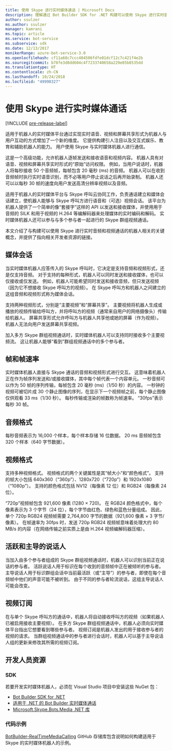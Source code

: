 ```yaml
---
title: 使用 Skype 进行实时媒体通话 | Microsoft Docs
description: 理解通过 Bot Builder SDK for .NET 构建可以使用 Skype 进行实时音频和视频通话的机器人的关键概念。
author: ssulzer
ms.author: ssulzer
manager: kamrani
ms.topic: article
ms.service: bot-service
ms.subservice: sdk
ms.date: 12/13/2017
monikerRange: azure-bot-service-3.0
ms.openlocfilehash: cf11a68c7ccc404506fdfe01dcf12c7c421f4e2b
ms.sourcegitcommit: b78fe3d8dd604c4f7233740658a229e85b8535dd
ms.translationtype: HT
ms.contentlocale: zh-CN
ms.lasthandoff: 10/24/2018
ms.locfileid: "49998327"
---
```

# <a name="real-time-media-calling-with-skype"></a>使用 Skype 进行实时媒体通话

[!INCLUDE [pre-release-label](../includes/pre-release-label-v3.md)]

适用于机器人的实时媒体平台通过实现实时语音、视频和屏幕共享形式为机器人与用户互动的方式增加了一个新的维度。 它提供构建引人注目以及交互式娱乐、教育和辅助机器人的能力。 用户使用 Skype 与实时媒体机器人进行通信。

这是一个高级功能，允许机器人逐帧发送和接收语音和视频内容。 机器人具有对语音、视频和屏幕共享实时形式的“原始”访问权限。 例如，当用户说话时，机器人将每秒接收 50 个音频帧，每帧包含 20 毫秒 (ms) 的音频。 机器人可以在收到音频帧时执行实时语音识别，而不必等用户停止说话之后再开始录制。 机器人还可以以每秒 30 帧的速度向用户发送高清分辨率视频以及音频。

适用于机器人的实时媒体平台与 Skype 呼叫云协同工作，负责通话建立和媒体会话建立，使机器人能够与 Skype 呼叫方进行语音和（可选）视频会话。 该平台为机器人提供了一个简单的像“套接字”这样的 API 以发送和接收媒体，并使用用于音频的 SILK 和用于视频的 H.264 等编解码器来处理媒体的实时编码和解码。 实时媒体机器人还可以参与与多个参与者一起进行的 Skype 群组视频通话。

本文介绍了与构建可以使用 Skype 进行实时音频和视频通话的机器人相关的关键概念，并提供了指向相关开发者资源的链接。

## <a name="media-session"></a>媒体会话
当实时媒体机器人应答传入的 Skype 呼叫时，它决定是支持音频和视频形式，还是仅支持音频。 对于支持的每种形式，机器人可以同时发送和接收媒体，也可以仅接收或仅发送。 例如，机器人可能希望同时发送和接收音频，但只发送视频（因为它不想接收 Skype 呼叫方的视频）。 在 Skype 呼叫方和机器人之间建立的这组音频和视频形式称为媒体会话。

支持两种视频形式，分别是“主要视频”和“屏幕共享”。 主要视频将机器人生成或播放的视频传输给呼叫方，并将呼叫方的视频（通常来自用户的网络摄像头）传输给机器人。 屏幕共享形式允许呼叫方与机器人共享他或她的屏幕（作为视频）。 机器人无法向用户发送屏幕共享视频。

加入多方 Skype 群组视频通话时，实时媒体机器人可以支持同时接收多个主要视频流。 这让机器人能够“看到”群组视频通话中的多个参与者。

## <a name="frames-and-frame-rate"></a>帧和帧速率
实时媒体机器人直接与 Skype 通话的音频和视频形式进行交互。 这意味着机器人正在作为帧序列发送和/或接收媒体，其中每个帧代表一个内容单元。 一秒音频可以作为 50 帧的序列传输，每帧包含 20 毫秒 (ms)（1/50 秒）的内容。 一秒钟的视频可被切片成 30 个静止图像的序列，在显示下一个视频帧之前，每个静止图像仅供观看 33 ms（1/30 秒）。 每秒传输或渲染的帧数称为帧速率。 “30fps”表示每秒 30 帧。

## <a name="audio-format"></a>音频格式
每秒音频表示为 16,000 个样本，每个样本存储 16 位数据。 20 ms 音频帧包含 320 个样本（640 字节数据）。

## <a name="video-format"></a>视频格式
支持多种视频格式。 视频格式的两个关键属性是其“帧大小”和“颜色格式”。 支持的帧大小包括 640x360（“360p”）、1280x720（“720p”）和 1920x1080（“1080p”）。 支持的颜色格式包括 NV12（每像素 12 位）和 RGB24（每像素 24 位）。

“720p”视频帧包含 921,600 像素 (1280 × 720)。 在 RGB24 颜色格式中，每个像素表示为 3 个字节（24 位），每个字节由红色、绿色和蓝色分量组成。 因此，单个 720p RGB24 视频帧需要 2,764,800 字节的数据（921,600 像素 × 3 字节/像素）。 在帧速率为 30fps 时，发送 720p RGB24 视频帧意味着处理大约 80 MB/s 的内容（在网络传输之前实质上是由 H.264 视频编解码器压缩）。

## <a name="active-and-dominant-speakers"></a>活跃和主导的说话人
当加入由多个参与者组成的 Skype 群组视频通话时，机器人可以识别当前正在说话的参与者。 活跃说话人用于标识在每个收到的音频帧中正在被倾听的参与者。 主导说话人用于标识群组会话中当前最活跃（或“主导”）的参与者，即使在每个音频帧中他们的声音可能不被听到。 由于不同的参与者轮流说话，这组主导说话人可能会改变。

## <a name="video-subscription"></a>视频订阅
在与单个 Skype 呼叫方的通话中，机器人将自动接收呼叫方的视频（如果机器人已被启用接收主要视频）。 在多方 Skype 群组视频通话中，机器人必须向实时媒体平台指出它想要看到哪些参与者。 视频订阅是机器人发出的用于接收参与者的视频的请求。 当群组视频通话中的参与者进行会话时，机器人可以基于主导说话人组的更新来修改其所需的视频订阅。

## <a name="developer-resources"></a>开发人员资源 

### <a name="sdks"></a>SDK

若要开发实时媒体机器人，必须在 Visual Studio 项目中安装这些 NuGet 包：

- [Bot Builder SDK for .NET](bot-builder-dotnet-overview.md)
- [适用于 .NET 的 Bot Builder 实时媒体通话](https://www.nuget.org/packages?q=Bot.Builder.RealTimeMediaCalling)
- [Microsoft.Skype.Bots.Media .NET 库](https://www.nuget.org/packages?q=Microsoft.Skype.Bots.Media)

### <a name="code-samples"></a>代码示例

[BotBuilder-RealTimeMediaCalling](https://github.com/Microsoft/BotBuilder-RealTimeMediaCalling) GitHub 存储库包含说明如何构建适用于 Skype 的实时媒体机器人的示例。

